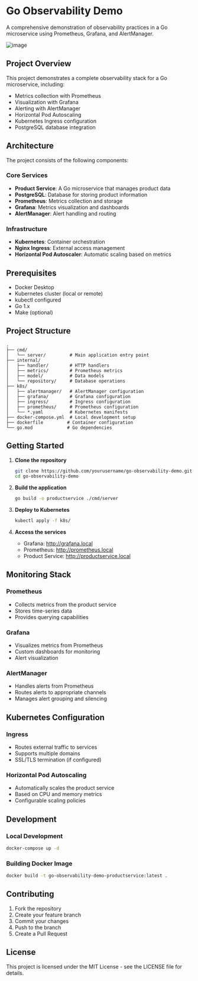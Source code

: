 # Go Observability Demo

A comprehensive demonstration of observability practices in a Go microservice using Prometheus, Grafana, and AlertManager.

![image](https://github.com/user-attachments/assets/c61eb09e-1960-40f7-b11b-b14a0d427af5)


## Project Overview

This project demonstrates a complete observability stack for a Go microservice, including:
- Metrics collection with Prometheus
- Visualization with Grafana
- Alerting with AlertManager
- Horizontal Pod Autoscaling
- Kubernetes Ingress configuration
- PostgreSQL database integration

## Architecture

The project consists of the following components:

### Core Services
- **Product Service**: A Go microservice that manages product data
- **PostgreSQL**: Database for storing product information
- **Prometheus**: Metrics collection and storage
- **Grafana**: Metrics visualization and dashboards
- **AlertManager**: Alert handling and routing

### Infrastructure
- **Kubernetes**: Container orchestration
- **Nginx Ingress**: External access management
- **Horizontal Pod Autoscaler**: Automatic scaling based on metrics

## Prerequisites

- Docker Desktop
- Kubernetes cluster (local or remote)
- kubectl configured
- Go 1.x
- Make (optional)

## Project Structure

```
.
├── cmd/
│   └── server/         # Main application entry point
├── internal/
│   ├── handler/        # HTTP handlers
│   ├── metrics/        # Prometheus metrics
│   ├── model/          # Data models
│   └── repository/     # Database operations
├── k8s/
│   ├── alertmanager/   # AlertManager configuration
│   ├── grafana/        # Grafana configuration
│   ├── ingress/        # Ingress configuration
│   ├── prometheus/     # Prometheus configuration
│   └── *.yaml          # Kubernetes manifests
├── docker-compose.yml  # Local development setup
├── dockerfile         # Container configuration
└── go.mod             # Go dependencies
```

## Getting Started

1. **Clone the repository**
   ```bash
   git clone https://github.com/yourusername/go-observability-demo.git
   cd go-observability-demo
   ```

2. **Build the application**
   ```bash
   go build -o productservice ./cmd/server
   ```

3. **Deploy to Kubernetes**
   ```bash
   kubectl apply -f k8s/
   ```

4. **Access the services**
   - Grafana: http://grafana.local
   - Prometheus: http://prometheus.local
   - Product Service: http://productservice.local

## Monitoring Stack

### Prometheus
- Collects metrics from the product service
- Stores time-series data
- Provides querying capabilities

### Grafana
- Visualizes metrics from Prometheus
- Custom dashboards for monitoring
- Alert visualization

### AlertManager
- Handles alerts from Prometheus
- Routes alerts to appropriate channels
- Manages alert grouping and silencing

## Kubernetes Configuration

### Ingress
- Routes external traffic to services
- Supports multiple domains
- SSL/TLS termination (if configured)

### Horizontal Pod Autoscaling
- Automatically scales the product service
- Based on CPU and memory metrics
- Configurable scaling policies

## Development

### Local Development
```bash
docker-compose up -d
```

### Building Docker Image
```bash
docker build -t go-observability-demo-productservice:latest .
```

## Contributing

1. Fork the repository
2. Create your feature branch
3. Commit your changes
4. Push to the branch
5. Create a Pull Request

## License

This project is licensed under the MIT License - see the LICENSE file for details.
